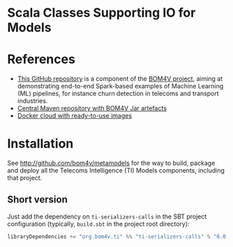 Scala Classes Supporting IO for Models
======================================

# References
* [This GitHub repository](https://github.com/bom4v/ti-serializers-calls)
  is a component of the [BOM4V project](https://github.com/bom4v/metamodels),
  aiming at demonstrating end-to-end Spark-based examples
  of Machine Learning (ML) pipelines, for instance
  churn detection in telecoms and transport industries.
* [Central Maven repository with BOM4V Jar artefacts](https://repo1.maven.org/maven2/org/bom4v/ti/)
* [Docker cloud with ready-to-use images](https://cloud.docker.com/u/bigdatadevelopment/repository/docker/bigdatadevelopment/base)

# Installation
See http://github.com/bom4v/metamodels for the way to build, package and deploy
all the Telecoms Intelligence (TI) Models components, including that project.

## Short version
Just add the dependency on `ti-serializers-calls` in the SBT project
configuration (typically, `build.sbt` in the project root directory):
```scala
libraryDependencies += "org.bom4v.ti" %% "ti-serializers-calls" % "0.0.1-spark2.3"
```

